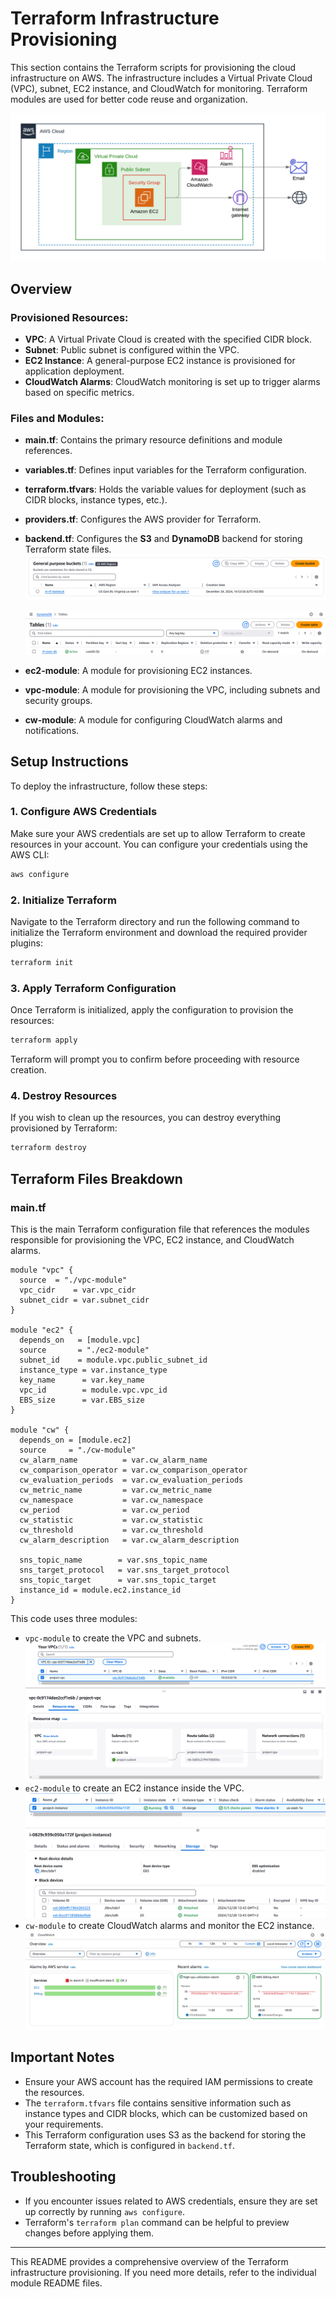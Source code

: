 
# Terraform Infrastructure Provisioning

This section contains the Terraform scripts for provisioning the cloud infrastructure on AWS. The infrastructure includes a Virtual Private Cloud (VPC), subnet, EC2 instance, and CloudWatch for monitoring. Terraform modules are used for better code reuse and organization.

![Alt text](../images/aws-architecture.png)


## Overview

### Provisioned Resources:
- **VPC**: A Virtual Private Cloud is created with the specified CIDR block.
- **Subnet**: Public subnet is configured within the VPC.
- **EC2 Instance**: A general-purpose EC2 instance is provisioned for application deployment.
- **CloudWatch Alarms**: CloudWatch monitoring is set up to trigger alarms based on specific metrics.

### Files and Modules:
- **main.tf**: Contains the primary resource definitions and module references.
- **variables.tf**: Defines input variables for the Terraform configuration.
- **terraform.tfvars**: Holds the variable values for deployment (such as CIDR blocks, instance types, etc.).
- **providers.tf**: Configures the AWS provider for Terraform.
- **backend.tf**: Configures the **S3** and **DynamoDB** backend for storing Terraform state files.
  ![Alt text](../images/bucket.png)
  
  ![Alt text](../images/dynamodb.png)
  
- **ec2-module**: A module for provisioning EC2 instances.
- **vpc-module**: A module for provisioning the VPC, including subnets and security groups.
- **cw-module**: A module for configuring CloudWatch alarms and notifications.

## Setup Instructions

To deploy the infrastructure, follow these steps:

### 1. **Configure AWS Credentials**
Make sure your AWS credentials are set up to allow Terraform to create resources in your account. You can configure your credentials using the AWS CLI:

```bash
aws configure
```

### 2. **Initialize Terraform**
Navigate to the Terraform directory and run the following command to initialize the Terraform environment and download the required provider plugins:

```bash
terraform init
```

### 3. **Apply Terraform Configuration**
Once Terraform is initialized, apply the configuration to provision the resources:

```bash
terraform apply
```

Terraform will prompt you to confirm before proceeding with resource creation.

### 4. **Destroy Resources**
If you wish to clean up the resources, you can destroy everything provisioned by Terraform:

```bash
terraform destroy
```

## Terraform Files Breakdown

### main.tf
This is the main Terraform configuration file that references the modules responsible for provisioning the VPC, EC2 instance, and CloudWatch alarms.

```hcl
module "vpc" {
  source  = "./vpc-module"
  vpc_cidr    = var.vpc_cidr
  subnet_cidr = var.subnet_cidr
}

module "ec2" {
  depends_on   = [module.vpc]
  source       = "./ec2-module"
  subnet_id    = module.vpc.public_subnet_id
  instance_type = var.instance_type
  key_name      = var.key_name
  vpc_id        = module.vpc.vpc_id
  EBS_size      = var.EBS_size
}

module "cw" {
  depends_on = [module.ec2]
  source     = "./cw-module"
  cw_alarm_name          = var.cw_alarm_name
  cw_comparison_operator = var.cw_comparison_operator
  cw_evaluation_periods  = var.cw_evaluation_periods
  cw_metric_name         = var.cw_metric_name
  cw_namespace           = var.cw_namespace
  cw_period              = var.cw_period
  cw_statistic           = var.cw_statistic
  cw_threshold           = var.cw_threshold
  cw_alarm_description   = var.cw_alarm_description

  sns_topic_name        = var.sns_topic_name
  sns_target_protocol   = var.sns_target_protocol
  sns_topic_target      = var.sns_topic_target
  instance_id = module.ec2.instance_id
}
```

This code uses three modules:
- `vpc-module` to create the VPC and subnets.
  ![Alt text](../images/vpc.png)
- `ec2-module` to create an EC2 instance inside the VPC.
  ![Alt text](../images/ec2.png)
- `cw-module` to create CloudWatch alarms and monitor the EC2 instance.
  ![Alt text](../images/cw.png)

## Important Notes

- Ensure your AWS account has the required IAM permissions to create the resources.
- The `terraform.tfvars` file contains sensitive information such as instance types and CIDR blocks, which can be customized based on your requirements.
- This Terraform configuration uses S3 as the backend for storing the Terraform state, which is configured in `backend.tf`.

## Troubleshooting

- If you encounter issues related to AWS credentials, ensure they are set up correctly by running `aws configure`.
- Terraform's `terraform plan` command can be helpful to preview changes before applying them.

---

This README provides a comprehensive overview of the Terraform infrastructure provisioning. If you need more details, refer to the individual module README files.

